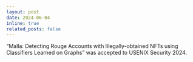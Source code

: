 ```yaml
---
layout: post
date: 2024-06-04
inline: true 
related_posts: false
---
```


“Malla: Detecting Rouge Accounts with Illegally-obtained NFTs using Classifiers Learned on Graphs” was accepted to USENIX Security 2024.
